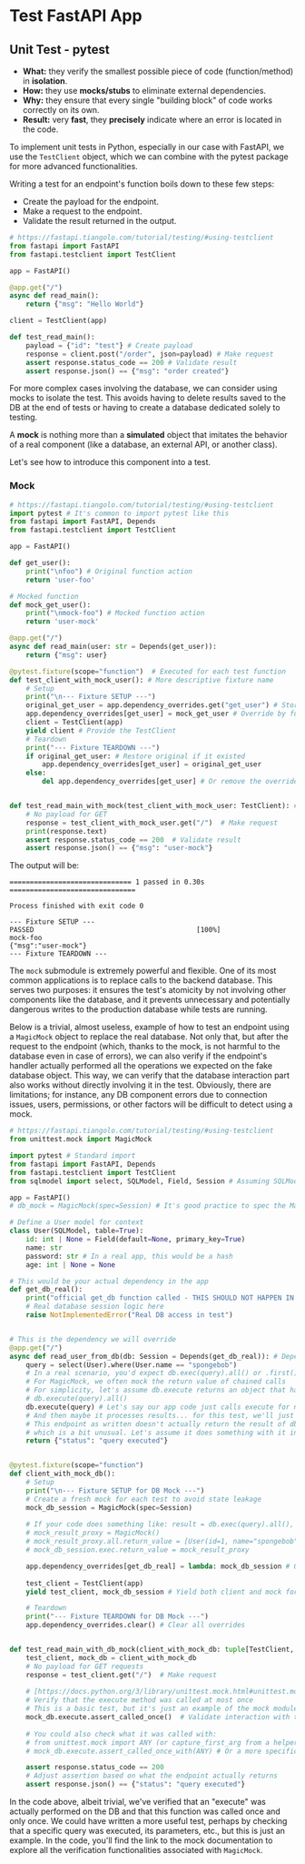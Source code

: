 # Test FastAPI App

## Unit Test - pytest

- **What:** they verify the smallest possible piece of code (function/method) in **isolation**.
- **How:** they use **mocks/stubs** to eliminate external dependencies.
- **Why:** they ensure that every single "building block" of code works correctly on its own.
- **Result:** very **fast**, they **precisely** indicate where an error is located in the code.

To implement unit tests in Python, especially in our case with FastAPI, we use the `TestClient` object, which we can combine with the pytest package for more advanced functionalities.

Writing a test for an endpoint's function boils down to these few steps:

- Create the payload for the endpoint.
- Make a request to the endpoint.
- Validate the result returned in the output.

```python
# https://fastapi.tiangolo.com/tutorial/testing/#using-testclient
from fastapi import FastAPI
from fastapi.testclient import TestClient

app = FastAPI()

@app.get("/")
async def read_main():
    return {"msg": "Hello World"}

client = TestClient(app)

def test_read_main():
    payload = {"id": "test"} # Create payload
    response = client.post("/order", json=payload) # Make request
    assert response.status_code == 200 # Validate result
    assert response.json() == {"msg": "order created"}
```

For more complex cases involving the database, we can consider using mocks to isolate the test. This avoids having to delete results saved to the DB at the end of tests or having to create a database dedicated solely to testing.

A **mock** is nothing more than a **simulated** object that imitates the behavior of a real component (like a database, an external API, or another class).

Let's see how to introduce this component into a test.

### Mock

```python
# https://fastapi.tiangolo.com/tutorial/testing/#using-testclient
import pytest # It's common to import pytest like this
from fastapi import FastAPI, Depends
from fastapi.testclient import TestClient

app = FastAPI()

def get_user():
    print("\nfoo") # Original function action
    return 'user-foo'

# Mocked function
def mock_get_user():
    print("\nmock-foo") # Mocked function action
    return 'user-mock'

@app.get("/")
async def read_main(user: str = Depends(get_user)):
    return {"msg": user}

@pytest.fixture(scope="function")  # Executed for each test function
def test_client_with_mock_user(): # More descriptive fixture name
    # Setup
    print("\n--- Fixture SETUP ---")
    original_get_user = app.dependency_overrides.get("get_user") # Store original if any
    app.dependency_overrides[get_user] = mock_get_user # Override by function object
    client = TestClient(app)
    yield client # Provide the TestClient
    # Teardown
    print("--- Fixture TEARDOWN ---")
    if original_get_user: # Restore original if it existed
        app.dependency_overrides[get_user] = original_get_user
    else:
        del app.dependency_overrides[get_user] # Or remove the override


def test_read_main_with_mock(test_client_with_mock_user: TestClient): # Use the fixture
    # No payload for GET
    response = test_client_with_mock_user.get("/")  # Make request
    print(response.text)
    assert response.status_code == 200  # Validate result
    assert response.json() == {"msg": "user-mock"}
```

The output will be:

```
============================== 1 passed in 0.30s ===============================

Process finished with exit code 0

--- Fixture SETUP ---
PASSED                                        [100%]
mock-foo
{"msg":"user-mock"}
--- Fixture TEARDOWN ---
```

The `mock` submodule is extremely powerful and flexible. One of its most common applications is to replace calls to the backend database. This serves two purposes: it ensures the test's atomicity by not involving other components like the database, and it prevents unnecessary and potentially dangerous writes to the production database while tests are running.

Below is a trivial, almost useless, example of how to test an endpoint using a `MagicMock` object to replace the real database. Not only that, but after the request to the endpoint (which, thanks to the mock, is not harmful to the database even in case of errors), we can also verify if the endpoint's handler actually performed all the operations we expected on the fake database object. This way, we can verify that the database interaction part also works without directly involving it in the test. Obviously, there are limitations; for instance, any DB component errors due to connection issues, users, permissions, or other factors will be difficult to detect using a mock.

```python
# https://fastapi.tiangolo.com/tutorial/testing/#using-testclient
from unittest.mock import MagicMock

import pytest # Standard import
from fastapi import FastAPI, Depends
from fastapi.testclient import TestClient
from sqlmodel import select, SQLModel, Field, Session # Assuming SQLModel

app = FastAPI()
# db_mock = MagicMock(spec=Session) # It's good practice to spec the MagicMock

# Define a User model for context
class User(SQLModel, table=True):
    id: int | None = Field(default=None, primary_key=True)
    name: str
    password: str # In a real app, this would be a hash
    age: int | None = None

# This would be your actual dependency in the app
def get_db_real():
    print("official get_db function called - THIS SHOULD NOT HAPPEN IN TEST")
    # Real database session logic here
    raise NotImplementedError("Real DB access in test")


# This is the dependency we will override
@app.get("/")
async def read_user_from_db(db: Session = Depends(get_db_real)): # Depends on the real one initially
    query = select(User).where(User.name == "spongebob")
    # In a real scenario, you'd expect db.exec(query).all() or .first()
    # For MagicMock, we often mock the return value of chained calls
    # For simplicity, let's assume db.execute returns an object that has an all() method
    # db.execute(query).all()
    db.execute(query) # Let's say our app code just calls execute for now
    # And then maybe it processes results... for this test, we'll just check execute was called.
    # This endpoint as written doesn't actually return the result of db.execute,
    # which is a bit unusual. Let's assume it does something with it internally or returns a fixed value.
    return {"status": "query executed"}


@pytest.fixture(scope="function")
def client_with_mock_db():
    # Setup
    print("\n--- Fixture SETUP for DB Mock ---")
    # Create a fresh mock for each test to avoid state leakage
    mock_db_session = MagicMock(spec=Session)
    
    # If your code does something like: result = db.exec(query).all(), you might mock it like this:
    # mock_result_proxy = MagicMock()
    # mock_result_proxy.all.return_value = [User(id=1, name="spongebob", password="pwd")] # Example return
    # mock_db_session.exec.return_value = mock_result_proxy

    app.dependency_overrides[get_db_real] = lambda: mock_db_session # Override with a function returning the mock
    
    test_client = TestClient(app)
    yield test_client, mock_db_session # Yield both client and mock for assertions

    # Teardown
    print("--- Fixture TEARDOWN for DB Mock ---")
    app.dependency_overrides.clear() # Clear all overrides


def test_read_main_with_db_mock(client_with_mock_db: tuple[TestClient, MagicMock]):
    test_client, mock_db = client_with_mock_db
    # No payload for GET requests
    response = test_client.get("/")  # Make request
    
    # [https://docs.python.org/3/library/unittest.mock.html#unittest.mock.Mock.assert_called_once](https://docs.python.org/3/library/unittest.mock.html#unittest.mock.Mock.assert_called_once)
    # Verify that the execute method was called at most once
    # This is a basic test, but it's just an example of the mock module's capabilities
    mock_db.execute.assert_called_once()  # Validate interaction with the mock
    
    # You could also check what it was called with:
    # from unittest.mock import ANY (or capture_first_arg from a helper)
    # mock_db.execute.assert_called_once_with(ANY) # Or a more specific query object if constructible

    assert response.status_code == 200
    # Adjust assertion based on what the endpoint actually returns
    assert response.json() == {"status": "query executed"}
```

In the code above, albeit trivial, we've verified that an "execute" was actually performed on the DB and that this function was called once and only once. We could have written a more useful test, perhaps by checking that a specific query was executed, its parameters, etc., but this is just an example. In the code, you'll find the link to the mock documentation to explore all the verification functionalities associated with `MagicMock`.
